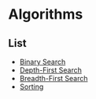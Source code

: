 # Algorithms
## List
* [Binary Search](/binary-search/learn.md)
* [Depth-First Search](/depth-first-search/learn.md)
* [Breadth-First Search](/breadth-first-search/learn.md)
* [Sorting](/sorting/learn.md)